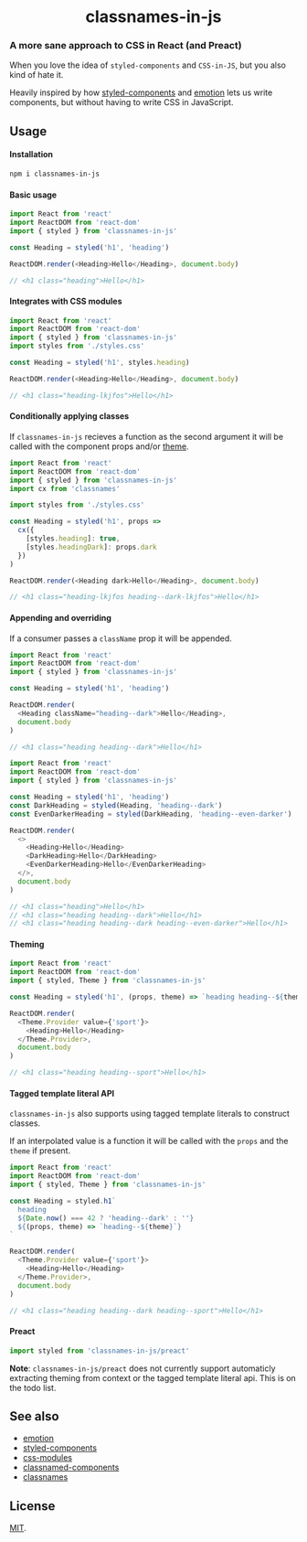 <p align="center" style="color: #343a40">
  <h1 align="center">classnames-in-js</h1>
</p>

### A more sane approach to CSS in React (and Preact)

When you love the idea of `styled-components` and `CSS-in-JS`, but you also kind of hate it.

Heavily inspired by how [styled-components](https://www.styled-components.com/) and [emotion](https://emotion.sh/) lets us write components, but without having to write CSS in JavaScript.

## Usage

#### Installation

```sh
npm i classnames-in-js
```

#### Basic usage

```js
import React from 'react'
import ReactDOM from 'react-dom'
import { styled } from 'classnames-in-js'

const Heading = styled('h1', 'heading')

ReactDOM.render(<Heading>Hello</Heading>, document.body)

// <h1 class="heading">Hello</h1>
```

#### Integrates with CSS modules

```js
import React from 'react'
import ReactDOM from 'react-dom'
import { styled } from 'classnames-in-js'
import styles from './styles.css'

const Heading = styled('h1', styles.heading)

ReactDOM.render(<Heading>Hello</Heading>, document.body)

// <h1 class="heading-lkjfos">Hello</h1>
```

#### Conditionally applying classes

If `classnames-in-js` recieves a function as the second argument it will be called with the component props and/or [theme](#Theming).

```js
import React from 'react'
import ReactDOM from 'react-dom'
import { styled } from 'classnames-in-js'
import cx from 'classnames'

import styles from './styles.css'

const Heading = styled('h1', props =>
  cx({
    [styles.heading]: true,
    [styles.headingDark]: props.dark
  })
)

ReactDOM.render(<Heading dark>Hello</Heading>, document.body)

// <h1 class="heading-lkjfos heading--dark-lkjfos">Hello</h1>
```

#### Appending and overriding

If a consumer passes a `className` prop it will be appended.

```js
import React from 'react'
import ReactDOM from 'react-dom'
import { styled } from 'classnames-in-js'

const Heading = styled('h1', 'heading')

ReactDOM.render(
  <Heading className="heading--dark">Hello</Heading>,
  document.body
)

// <h1 class="heading heading--dark">Hello</h1>
```

```js
import React from 'react'
import ReactDOM from 'react-dom'
import { styled } from 'classnames-in-js'

const Heading = styled('h1', 'heading')
const DarkHeading = styled(Heading, 'heading--dark')
const EvenDarkerHeading = styled(DarkHeading, 'heading--even-darker')

ReactDOM.render(
  <>
    <Heading>Hello</Heading>
    <DarkHeading>Hello</DarkHeading>
    <EvenDarkerHeading>Hello</EvenDarkerHeading>
  </>,
  document.body
)

// <h1 class="heading">Hello</h1>
// <h1 class="heading heading--dark">Hello</h1>
// <h1 class="heading heading--dark heading--even-darker">Hello</h1>
```

#### Theming

```js
import React from 'react'
import ReactDOM from 'react-dom'
import { styled, Theme } from 'classnames-in-js'

const Heading = styled('h1', (props, theme) => `heading heading--${theme}`)

ReactDOM.render(
  <Theme.Provider value={'sport'}>
    <Heading>Hello</Heading>
  </Theme.Provider>,
  document.body
)

// <h1 class="heading heading--sport">Hello</h1>
```

#### Tagged template literal API

`classnames-in-js` also supports using tagged template literals to construct classes.

If an interpolated value is a function it will be called with the `props` and the `theme` if present.

```js
import React from 'react'
import ReactDOM from 'react-dom'
import { styled, Theme } from 'classnames-in-js'

const Heading = styled.h1`
  heading
  ${Date.now() === 42 ? 'heading--dark' : ''}
  ${(props, theme) => `heading--${theme}`}
`

ReactDOM.render(
  <Theme.Provider value={'sport'}>
    <Heading>Hello</Heading>
  </Theme.Provider>,
  document.body
)

// <h1 class="heading heading--dark heading--sport">Hello</h1>
```

#### Preact

```js
import styled from 'classnames-in-js/preact'
```

**Note**: `classnames-in-js/preact` does not currently support automaticly extracting theming from context or the tagged template literal api. This is on the todo list.

## See also

- [emotion](https://emotion.sh/)
- [styled-components](https://www.styled-components.com/)
- [css-modules](https://github.com/css-modules/css-modules)
- [classnamed-components](https://github.com/Hermanya/classnamed-components)
- [classnames](https://github.com/JedWatson/classnames)

## License

[MIT](LICENSE).
